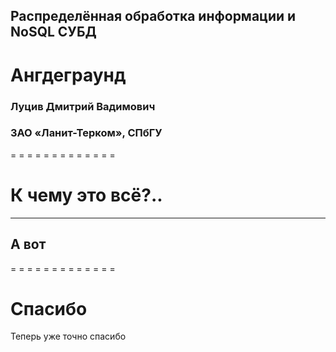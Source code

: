 ## Распределённая обработка информации и NoSQL СУБД

# Ангдеграунд

### Луцив Дмитрий Вадимович
### ЗАО «Ланит-Терком», СПбГУ

= = = = = = = = = = = = =

# К чему это всё?..<!--.element: style="color: red;" -->

<!--.slide: data-background="images/refuge.jpg" -->

- - - - - - - - - - - - -

## А вот

= = = = = = = = = = = = =
# Спасибо

Теперь уже точно спасибо
